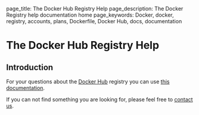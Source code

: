 page_title: The Docker Hub Registry Help
page_description: The Docker Registry help documentation home
page_keywords: Docker, docker, registry, accounts, plans, Dockerfile, Docker Hub, docs, documentation

# The Docker Hub Registry Help

## Introduction

For your questions about the [Docker Hub](https://hub.docker.com) registry you
can use [this documentation](docs.md).

If you can not find something you are looking for, please feel free to
[contact us](https://docker.com/resources/support/).
